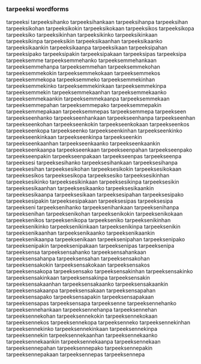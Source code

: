 
### tarpeeksi wordforms

tarpeeksi
tarpeeksihanko
tarpeeksihankaan
tarpeeksihanpa
tarpeeksihan
tarpeeksikohan
tarpeeksikokin
tarpeeksikokaan
tarpeeksikos
tarpeeksikopa
tarpeeksiko
tarpeeksikinhan
tarpeeksikinko
tarpeeksikinkaan
tarpeeksikinpa
tarpeeksikin
tarpeeksikaanhan
tarpeeksikaanko
tarpeeksikaankin
tarpeeksikaanpa
tarpeeksikaan
tarpeeksipahan
tarpeeksipako
tarpeeksipakin
tarpeeksipakaan
tarpeeksipas
tarpeeksipa
tarpeeksemme
tarpeeksemmehanko
tarpeeksemmehankaan
tarpeeksemmehanpa
tarpeeksemmehan
tarpeeksemmekohan
tarpeeksemmekokin
tarpeeksemmekokaan
tarpeeksemmekos
tarpeeksemmekopa
tarpeeksemmeko
tarpeeksemmekinhan
tarpeeksemmekinko
tarpeeksemmekinkaan
tarpeeksemmekinpa
tarpeeksemmekin
tarpeeksemmekaanhan
tarpeeksemmekaanko
tarpeeksemmekaankin
tarpeeksemmekaanpa
tarpeeksemmekaan
tarpeeksemmepahan
tarpeeksemmepako
tarpeeksemmepakin
tarpeeksemmepakaan
tarpeeksemmepas
tarpeeksemmepa
tarpeekseen
tarpeekseenhanko
tarpeekseenhankaan
tarpeekseenhanpa
tarpeekseenhan
tarpeekseenkohan
tarpeekseenkokin
tarpeekseenkokaan
tarpeekseenkos
tarpeekseenkopa
tarpeekseenko
tarpeekseenkinhan
tarpeekseenkinko
tarpeekseenkinkaan
tarpeekseenkinpa
tarpeekseenkin
tarpeekseenkaanhan
tarpeekseenkaanko
tarpeekseenkaankin
tarpeekseenkaanpa
tarpeekseenkaan
tarpeekseenpahan
tarpeekseenpako
tarpeekseenpakin
tarpeekseenpakaan
tarpeekseenpas
tarpeekseenpa
tarpeeksesi
tarpeeksesihanko
tarpeeksesihankaan
tarpeeksesihanpa
tarpeeksesihan
tarpeeksesikohan
tarpeeksesikokin
tarpeeksesikokaan
tarpeeksesikos
tarpeeksesikopa
tarpeeksesiko
tarpeeksesikinhan
tarpeeksesikinko
tarpeeksesikinkaan
tarpeeksesikinpa
tarpeeksesikin
tarpeeksesikaanhan
tarpeeksesikaanko
tarpeeksesikaankin
tarpeeksesikaanpa
tarpeeksesikaan
tarpeeksesipahan
tarpeeksesipako
tarpeeksesipakin
tarpeeksesipakaan
tarpeeksesipas
tarpeeksesipa
tarpeekseni
tarpeeksenihanko
tarpeeksenihankaan
tarpeeksenihanpa
tarpeeksenihan
tarpeeksenikohan
tarpeeksenikokin
tarpeeksenikokaan
tarpeeksenikos
tarpeeksenikopa
tarpeekseniko
tarpeeksenikinhan
tarpeeksenikinko
tarpeeksenikinkaan
tarpeeksenikinpa
tarpeeksenikin
tarpeeksenikaanhan
tarpeeksenikaanko
tarpeeksenikaankin
tarpeeksenikaanpa
tarpeeksenikaan
tarpeeksenipahan
tarpeeksenipako
tarpeeksenipakin
tarpeeksenipakaan
tarpeeksenipas
tarpeeksenipa
tarpeeksensa
tarpeeksensahanko
tarpeeksensahankaan
tarpeeksensahanpa
tarpeeksensahan
tarpeeksensakohan
tarpeeksensakokin
tarpeeksensakokaan
tarpeeksensakos
tarpeeksensakopa
tarpeeksensako
tarpeeksensakinhan
tarpeeksensakinko
tarpeeksensakinkaan
tarpeeksensakinpa
tarpeeksensakin
tarpeeksensakaanhan
tarpeeksensakaanko
tarpeeksensakaankin
tarpeeksensakaanpa
tarpeeksensakaan
tarpeeksensapahan
tarpeeksensapako
tarpeeksensapakin
tarpeeksensapakaan
tarpeeksensapas
tarpeeksensapa
tarpeeksenne
tarpeeksennehanko
tarpeeksennehankaan
tarpeeksennehanpa
tarpeeksennehan
tarpeeksennekohan
tarpeeksennekokin
tarpeeksennekokaan
tarpeeksennekos
tarpeeksennekopa
tarpeeksenneko
tarpeeksennekinhan
tarpeeksennekinko
tarpeeksennekinkaan
tarpeeksennekinpa
tarpeeksennekin
tarpeeksennekaanhan
tarpeeksennekaanko
tarpeeksennekaankin
tarpeeksennekaanpa
tarpeeksennekaan
tarpeeksennepahan
tarpeeksennepako
tarpeeksennepakin
tarpeeksennepakaan
tarpeeksennepas
tarpeeksennepa

